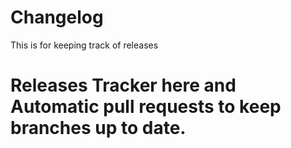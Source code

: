 # Changelog

This is for keeping track of releases

# Releases Tracker here and Automatic pull requests to keep branches up to date.

